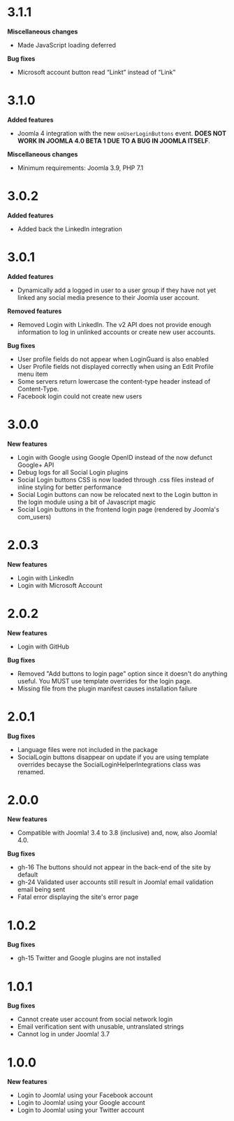 # 3.1.1

**Miscellaneous changes**

* Made JavaScript loading deferred

**Bug fixes**

* Microsoft account button read “Linkt” instead of “Link”

# 3.1.0

**Added features**

* Joomla 4 integration with the new `onUserLoginButtons` event. **DOES NOT WORK IN JOOMLA 4.0 BETA 1 DUE TO A BUG IN JOOMLA ITSELF**.

**Miscellaneous changes**

* Minimum requirements: Joomla 3.9, PHP 7.1

# 3.0.2

**Added features**

* Added back the LinkedIn integration

# 3.0.1

**Added features**

* Dynamically add a logged in user to a user group if they have not yet linked any social media presence to their Joomla user account.

**Removed features**

* Removed Login with LinkedIn. The v2 API does not provide enough information to log in unlinked accounts or create new user accounts.

**Bug fixes**

* User profile fields do not appear when LoginGuard is also enabled
* User Profile fields not displayed correctly when using an Edit Profile menu item
* Some servers return lowercase the content-type header instead of Content-Type.
* Facebook login could not create new users

# 3.0.0

**New features**

* Login with Google using Google OpenID instead of the now defunct Google+ API
* Debug logs for all Social Login plugins
* Social Login buttons CSS is now loaded through .css files instead of inline styling for better performance
* Social Login buttons can now be relocated next to the Login button in the login module using a bit of Javascript magic
* Social Login buttons in the frontend login page (rendered by Joomla's com_users)

# 2.0.3

**New features**

* Login with LinkedIn
* Login with Microsoft Account

# 2.0.2

**New features**

* Login with GitHub

**Bug fixes**

* Removed "Add buttons to login page" option since it doesn't do anything useful. You MUST use template overrides for the login page. 
* Missing file from the plugin manifest causes installation failure

# 2.0.1

**Bug fixes**

* Language files were not included in the package
* SocialLogin buttons disappear on update if you are using template overrides becayse the SocialLoginHelperIntegrations class was renamed.

# 2.0.0

**New features**

* Compatible with Joomla! 3.4 to 3.8 (inclusive) and, now, also Joomla! 4.0.

**Bug fixes**

* gh-16 The buttons should not appear in the back-end of the site by default 
* gh-24 Validated user accounts still result in Joomla! email validation email being sent  
* Fatal error displaying the site's error page

# 1.0.2

**Bug fixes**

* gh-15 Twitter and Google plugins are not installed

# 1.0.1

**Bug fixes**

* Cannot create user account from social network login
* Email verification sent with unusable, untranslated strings
* Cannot log in under Joomla! 3.7

# 1.0.0

**New features**

* Login to Joomla! using your Facebook account
* Login to Joomla! using your Google account
* Login to Joomla! using your Twitter account
